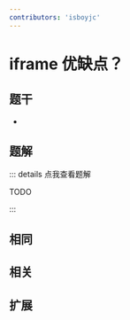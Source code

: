 ```yaml
---
contributors: 'isboyjc'
---
```


# iframe 优缺点？


## 题干

- 



## 题解

::: details 点我查看题解

  TODO

:::



## 相同


## 相关


## 扩展

